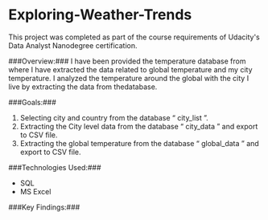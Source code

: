 # Exploring-Weather-Trends
This project was completed as part of the course requirements of Udacity's Data Analyst Nanodegree certification.

###Overview:###
I have been provided the temperature database from where I have extracted the data related to global temperature and my city temperature. I analyzed the temperature around the global with the city I live by extracting the data from thedatabase.

###Goals:###
1. Selecting city and country from the database “ city_list ”.
2. Extracting the City level data from the database “ city_data ” and export to CSV file.
3. Extracting the global temperature from the database “ global_data ” and export to CSV file.

###Technologies Used:###
* SQL
* MS Excel

###Key Findings:###
